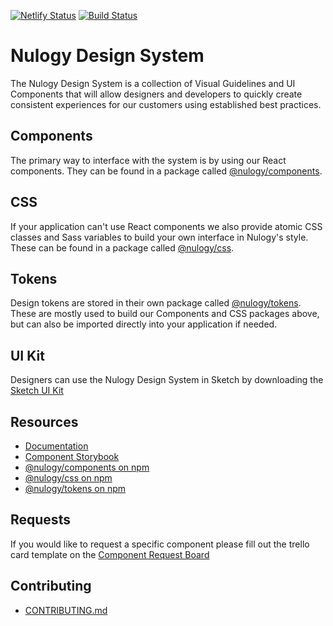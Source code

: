 [![Netlify Status](https://api.netlify.com/api/v1/badges/29a91f95-431b-4c72-ac07-f01f2f2d8b1b/deploy-status)](https://app.netlify.com/sites/nulogy-design-system/deploys)
[![Build Status](https://travis-ci.com/nulogy/design-system.svg?branch=master)](https://travis-ci.com/nulogy/design-system)

# Nulogy Design System

The Nulogy Design System is a collection of Visual Guidelines and UI Components that will allow designers and developers to quickly create consistent experiences for our customers using established best practices.

## Components

The primary way to interface with the system is by using our React components. They can be found in a package called [@nulogy/components](https://github.com/nulogy/design-system/tree/master/components).

## CSS

If your application can't use React components we also provide atomic CSS classes and Sass variables to build your own interface in Nulogy's style. These can be found in a package called [@nulogy/css](https://github.com/nulogy/design-system/tree/master/css).

## Tokens

Design tokens are stored in their own package called [@nulogy/tokens](https://github.com/nulogy/design-system/tree/master/tokens). These are mostly used to build our Components and CSS packages above, but can also be imported directly into your application if needed.

## UI Kit

Designers can use the Nulogy Design System in Sketch by downloading the [Sketch UI Kit](https://share.goabstract.com/73221fd2-6626-43c8-b95c-e4bec74741ab)

## Resources

- [Documentation](http://nulogy.design)
- [Component Storybook](http://storybook.nulogy.design)
- [@nulogy/components on npm](https://www.npmjs.com/package/@nulogy/components)
- [@nulogy/css on npm](https://www.npmjs.com/package/@nulogy/css)
- [@nulogy/tokens on npm](https://www.npmjs.com/package/@nulogy/tokens)

## Requests

If you would like to request a specific component please fill out the trello card template on the [Component Request Board](https://trello.com/b/t2zYuzI7/nds-component-requests)

## Contributing

- [CONTRIBUTING.md](https://github.com/nulogy/design-system/blob/master/CONTRIBUTING.md)
